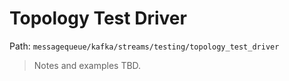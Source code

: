 # Topology Test Driver

Path: `messagequeue/kafka/streams/testing/topology_test_driver`

> Notes and examples TBD.

